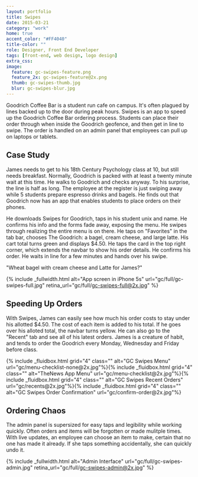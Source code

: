 ```yaml
---
layout: portfolio
title: Swipes
date: 2015-03-21
category: "work"
home: true
accent_color: "#FF4040"
title-color: ""
role: Designer, Front End Developer
tags: [front-end, web design, logo design]
extra_css:
image:
  feature: gc-swipes-feature.png
  feature_2x: gc-swipes-feature@2x.png
  thumb: gc-swipes-thumb.jpg
  blur: gc-swipes-blur.jpg
---
```


Goodrich Coffee Bar is a student run cafe on campus. It's often plagued by lines backed up to the door during peak hours. 
Swipes is an app to speed up the Goodrich Coffee Bar ordering process. Students can place their order through when inside the Goodrich geofence, and then get in line to swipe. The order is handled on an admin panel that employees can pull up on laptops or tablets.

## Case Study
James needs to get to his 18th Century Psychology class at 10, but still needs breakfast. Normally, Goodrich is packed with at least a twenty minute wait at this time. He walks to Goodrich and checks anyway. To his surprise, the line is half as long. The employee at the register is just swiping away while 5 students prepare espresso drinks and bagels. He finds out that Goodrich now has an app that enables students to place orders on their phones.

He downloads Swipes for Goodrich, taps in his student unix and name. He confirms his info and the forms fade away, exposing the menu. He swipes through realizing the entire menu is on there. He taps on "Favorites" in the tab bar, chooses The Goodrich: a bagel, cream cheese, and large latte. His cart total turns green and displays $4.50. He taps the card in the top right corner, which extends the navbar to show his order details. He confirms his order. He waits in line for a few minutes and hands over his swipe.

"Wheat bagel with cream cheese and Latte for James?"

{% include _fullwidth.html alt="App screen in iPhone 5s" url="gc/full/gc-swipes-full.jpg" retina_url="gc/full/gc-swipes-full@2x.jpg"  %}

## Speeding Up Orders
With Swipes, James can easily see how much his order costs to stay under his allotted $4.50. The cost of each item is added to his total. If he goes over his alloted total, the navbar turns yellow. He can also go to the "Recent" tab and see all of his latest orders. James is a creature of habit, and tends to order the Goodrich every Monday, Wednesday and Friday before class. 

<div class="clearfix">
{% include _fluidbox.html grid="4" class="" alt="GC Swipes Menu" url="gc/menu-checklist-none@2x.jpg"%}{% include _fluidbox.html grid="4" class=""  alt="TheNews App Menu" url="gc/menu-checklist@2x.jpg"%}{% include _fluidbox.html grid="4" class="" alt="GC Swipes Recent Orders" url="gc/recents@2x.jpg"%}{% include _fluidbox.html grid="4" class=""  alt="GC Swipes Order Confirmation" url="gc/confirm-order@2x.jpg"%}
</div>

## Ordering Chaos
The admin panel is supersized for easy taps and legibility while working quickly. Often orders and items will be forgotten or made mulitple times. With live updates, an employee can choose an item to make, certain that no one has made it already. If she taps something accidentally, she can quickly undo it. 

{% include _fullwidth.html alt="Admin Interface" url="gc/full/gc-swipes-admin.jpg" retina_url="gc/full/gc-swipes-admin@2x.jpg"  %}


